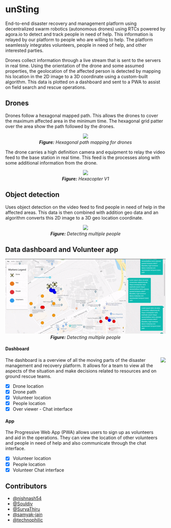 # unSting

End-to-end disaster recovery and management platform using decentralized swarm robotics (autonomous drones) using RTCs powered by agora.io to detect and track people in need of help. This information is relayed by our platform to people who are willing to help. The platform seamlessly integrates volunteers, people in need of help, and other interested parties. 

Drones collect information through a live stream that is sent to the servers in real time. Using the orientation of the drone and some assumed properties, the geolocation of the affected person is detected by mapping his location in the 2D image to a 3D coordinate using a custom-built algorithm. This data is plotted on a dashboard and sent to a PWA to assist on field search and rescue operations.

## Drones

Drones follow a hexagonal mapped path. This allows the drones to cover the maximum affected area in the minimum time. The hexagonal grid patter over the area show the path followed by the drones.

<p align="center">
  <img src="./Images/drone.gif"><br>
  <i><b>Figure:</b> Hexagonal path mapping for drones</i>
</p>

The drone carries a high definition camera and equipment to relay the video feed to the base station in real time. This feed is the processes along with some additional information from the drone.

<p align="center">
  <img src="./Images/drone2.gif"><br>
  <i><b>Figure:</b> Hexacopter V1</i>
</p>

## Object detection

Uses object detection on the video feed to find people in need of help in the affected areas. This data is then combined with addition geo data and an algorithm converts this 2D image to a 3D geo location coordinate.

<p align="center">
  <img src="./Images/detect.gif"><br>
  <i><b>Figure:</b> Detecting multiple people</i>
</p>

## Data dashboard and Volunteer app

<p align="center">
  <img src="./Images/data_dashboard.gif"><br>
  <i><b>Figure:</b> Detecting multiple people</i>
</p>

#### Dashboard

<img align="right" src="./Images/volunteer_app.gif" height=450>

The dashboard is a overview of all the moving parts of the disaster management and recovery platform. It allows for a team to view all the aspects of the situation and make decisions related to resources and on ground rescue teams.

 - [x] Drone location
 - [x] Drone path
 - [x] Volunteer location
 - [x] People location
 - [x] Over viewer - Chat interface

#### App

The Progressive Web App (PWA) allows users to sign up as volunteers and aid in the operations. They can view the location of other volunteers and people in need of help and also communicate through the chat interface.

 - [x] Volunteer location
 - [x] People location
 - [x] Volunteer Chat interface

## Contributors

 - [@nishnash54](https://github.com/nishnash54)
 - [@Souldiv](https://github.com/Souldiv)
 - [@SuryaThiru](https://github.com/SuryaThiru)
 - [@samyak-jain](https://github.com/samyak-jain)
 - [@technophilic](https://github.com/technophilic)